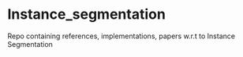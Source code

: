# Instance_segmentation
Repo containing references, implementations, papers w.r.t to Instance Segmentation
